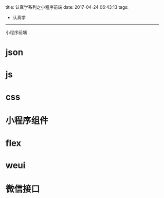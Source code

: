 title: 认真学系列之小程序前端
date: 2017-04-24 06:43:13
tags: 
- 认真学
---

小程序前端
<!--more-->

# json
# js
# css
# 小程序组件
# flex
# weui
# 微信接口